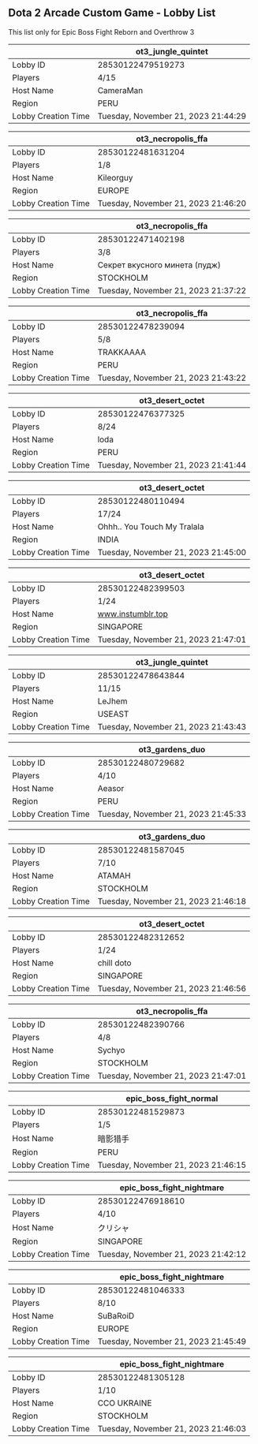 ## Dota 2 Arcade Custom Game - Lobby List

This list only for Epic Boss Fight Reborn and Overthrow 3

|  | ot3_jungle_quintet |
| ------ | ------ |
| Lobby ID | 28530122479519273 |
| Players | 4/15 |
| Host Name | CameraMan |
| Region | PERU |
| Lobby Creation Time | Tuesday, November 21, 2023 21:44:29 |


|  | ot3_necropolis_ffa |
| ------ | ------ |
| Lobby ID | 28530122481631204 |
| Players | 1/8 |
| Host Name | Kileorguy |
| Region | EUROPE |
| Lobby Creation Time | Tuesday, November 21, 2023 21:46:20 |


|  | ot3_necropolis_ffa |
| ------ | ------ |
| Lobby ID | 28530122471402198 |
| Players | 3/8 |
| Host Name | Секрет вкусного минета (пудж) |
| Region | STOCKHOLM |
| Lobby Creation Time | Tuesday, November 21, 2023 21:37:22 |


|  | ot3_necropolis_ffa |
| ------ | ------ |
| Lobby ID | 28530122478239094 |
| Players | 5/8 |
| Host Name | TRAKKAAAA |
| Region | PERU |
| Lobby Creation Time | Tuesday, November 21, 2023 21:43:22 |


|  | ot3_desert_octet |
| ------ | ------ |
| Lobby ID | 28530122476377325 |
| Players | 8/24 |
| Host Name | loda |
| Region | PERU |
| Lobby Creation Time | Tuesday, November 21, 2023 21:41:44 |


|  | ot3_desert_octet |
| ------ | ------ |
| Lobby ID | 28530122480110494 |
| Players | 17/24 |
| Host Name | Ohhh.. You Touch My Tralala |
| Region | INDIA |
| Lobby Creation Time | Tuesday, November 21, 2023 21:45:00 |


|  | ot3_desert_octet |
| ------ | ------ |
| Lobby ID | 28530122482399503 |
| Players | 1/24 |
| Host Name | www.instumblr.top |
| Region | SINGAPORE |
| Lobby Creation Time | Tuesday, November 21, 2023 21:47:01 |


|  | ot3_jungle_quintet |
| ------ | ------ |
| Lobby ID | 28530122478643844 |
| Players | 11/15 |
| Host Name | LeJhem |
| Region | USEAST |
| Lobby Creation Time | Tuesday, November 21, 2023 21:43:43 |


|  | ot3_gardens_duo |
| ------ | ------ |
| Lobby ID | 28530122480729682 |
| Players | 4/10 |
| Host Name | Aeasor |
| Region | PERU |
| Lobby Creation Time | Tuesday, November 21, 2023 21:45:33 |


|  | ot3_gardens_duo |
| ------ | ------ |
| Lobby ID | 28530122481587045 |
| Players | 7/10 |
| Host Name | АТАМАН |
| Region | STOCKHOLM |
| Lobby Creation Time | Tuesday, November 21, 2023 21:46:18 |


|  | ot3_desert_octet |
| ------ | ------ |
| Lobby ID | 28530122482312652 |
| Players | 1/24 |
| Host Name | chill doto |
| Region | SINGAPORE |
| Lobby Creation Time | Tuesday, November 21, 2023 21:46:56 |


|  | ot3_necropolis_ffa |
| ------ | ------ |
| Lobby ID | 28530122482390766 |
| Players | 4/8 |
| Host Name | Sychyo |
| Region | STOCKHOLM |
| Lobby Creation Time | Tuesday, November 21, 2023 21:47:01 |


|  | epic_boss_fight_normal |
| ------ | ------ |
| Lobby ID | 28530122481529873 |
| Players | 1/5 |
| Host Name | 暗影猎手 |
| Region | PERU |
| Lobby Creation Time | Tuesday, November 21, 2023 21:46:15 |


|  | epic_boss_fight_nightmare |
| ------ | ------ |
| Lobby ID | 28530122476918610 |
| Players | 4/10 |
| Host Name | クリシャ |
| Region | SINGAPORE |
| Lobby Creation Time | Tuesday, November 21, 2023 21:42:12 |


|  | epic_boss_fight_nightmare |
| ------ | ------ |
| Lobby ID | 28530122481046333 |
| Players | 8/10 |
| Host Name | SuBaRoiD |
| Region | EUROPE |
| Lobby Creation Time | Tuesday, November 21, 2023 21:45:49 |


|  | epic_boss_fight_nightmare |
| ------ | ------ |
| Lobby ID | 28530122481305128 |
| Players | 1/10 |
| Host Name | CCO UKRAINE |
| Region | STOCKHOLM |
| Lobby Creation Time | Tuesday, November 21, 2023 21:46:03 |


